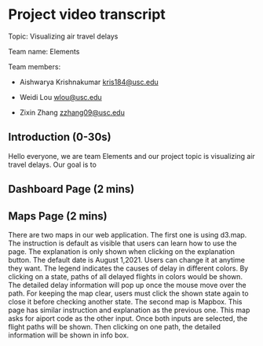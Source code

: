 # Project video transcript

Topic: Visualizing air travel delays

Team name: Elements

Team members:

- Aishwarya Krishnakumar kris184@usc.edu

- Weidi Lou wlou@usc.edu

- Zixin Zhang zzhang09@usc.edu

## Introduction (0-30s)

Hello everyone, we are team Elements and our project topic is visualizing air travel delays. Our goal is to 

## Dashboard Page (2 mins)


## Maps Page (2 mins)
There are two maps in our web application. The first one is using d3.map. The instruction is default as visible that users can learn how to use the page. The explanation is only shown when clicking on the explanation button. The default date is August 1,2021. Users can change it at anytime they want. The legend indicates the causes of delay in different colors. By clicking on a state, paths of all delayed flights in colors would be shown. The detailed delay information will pop up once the mouse move over the path. For keeping the map clear, users must click the shown state again to close it before checking another state.
The second map is Mapbox. This page has similar instruction and explanation as the previous one. This map asks for aiport code as the other input. Once both inputs are selected, the flight paths will be shown. Then clicking on one path, the detailed information will be shown in info box.
